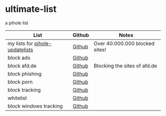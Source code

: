 # ultimate-list
a pihole list

List|Github|Notes
----|------|----
my lists for [pihole-updatelists](https://github.com/jacklul/pihole-updatelists)|[Github](https://raw.githubusercontent.com/ultimate-pihole-list/list/main/blacklist/pihole-updatelists-list.txt)| Over 40.000.000 blocked sites!
block ads|[Github](https://github.com/arbs09/ultimate-list/raw/main/blacklist/ads.txt)
block afd.de|[Github](https://raw.githubusercontent.com/arbs09/ultimate-list/main/blacklist/afd.txt)| Blocking the sites of afd.de
block phishing|[Github](https://raw.githubusercontent.com/arbs09/ultimate-list/main/blacklist/phish.txt)
block porn|[Github](https://github.com/arbs09/ultimate-list/raw/main/blacklist/porn.txt)
block tracking|[Github](https://github.com/arbs09/ultimate-list/raw/main/blacklist/tracking.txt)
whitelist|[Github](https://raw.githubusercontent.com/arbs09/ultimate-list/main/whitelist/whitelist.txt)
block windows tracking|[Github](https://raw.githubusercontent.com/arbs09/ultimate-list/main/blacklist/windows-tracking.txt)
